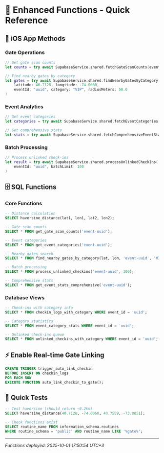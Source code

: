 # 🚀 Enhanced Functions - Quick Reference

## 📱 iOS App Methods

### Gate Operations
```swift
// Get gate scan counts
let counts = try await SupabaseService.shared.fetchGateScanCounts(eventId: "uuid")

// Find nearby gates by category  
let gates = try await SupabaseService.shared.findNearbyGatesByCategory(
    latitude: 40.7128, longitude: -74.0060, 
    eventId: "uuid", category: "VIP", radiusMeters: 50.0
)
```

### Event Analytics
```swift
// Get event categories
let categories = try await SupabaseService.shared.fetchEventCategories(eventId: "uuid")

// Get comprehensive stats
let stats = try await SupabaseService.shared.fetchComprehensiveEventStats(eventId: "uuid")
```

### Batch Processing
```swift
// Process unlinked check-ins
let result = try await SupabaseService.shared.processUnlinkedCheckIns(
    eventId: "uuid", batchLimit: 100
)
```

## 🗄️ SQL Functions

### Core Functions
```sql
-- Distance calculation
SELECT haversine_distance(lat1, lon1, lat2, lon2);

-- Gate scan counts
SELECT * FROM get_gate_scan_counts('event-uuid');

-- Event categories
SELECT * FROM get_event_categories('event-uuid');

-- Nearby gates search
SELECT * FROM find_nearby_gates_by_category(lat, lon, 'event-uuid', 'VIP', 50);

-- Batch processing
SELECT * FROM process_unlinked_checkins('event-uuid', 100);

-- Comprehensive stats
SELECT * FROM get_event_stats_comprehensive('event-uuid');
```

### Database Views
```sql
-- Check-ins with category info
SELECT * FROM checkin_logs_with_category WHERE event_id = 'uuid';

-- Category statistics
SELECT * FROM event_category_stats WHERE event_id = 'uuid';

-- Unlinked check-ins queue
SELECT * FROM unlinked_checkins_with_category WHERE event_id = 'uuid';
```

## ⚡ Enable Real-time Gate Linking
```sql
CREATE TRIGGER trigger_auto_link_checkin 
BEFORE INSERT ON checkin_logs 
FOR EACH ROW 
EXECUTE FUNCTION auto_link_checkin_to_gate();
```

## 🧪 Quick Tests
```sql
-- Test haversine (should return ~8.2km)
SELECT haversine_distance(40.7128, -74.0060, 40.7589, -73.9851);

-- Check functions exist
SELECT routine_name FROM information_schema.routines 
WHERE routine_schema = 'public' AND routine_name LIKE '%gate%';
```

---
*Functions deployed: 2025-10-01 17:50:54 UTC+3*
